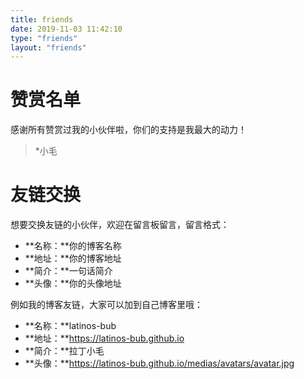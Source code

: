 ```yaml
---
title: friends
date: 2019-11-03 11:42:10
type: "friends"
layout: "friends"
---
```


# 赞赏名单
感谢所有赞赏过我的小伙伴啦，你们的支持是我最大的动力！
> \*小毛

# 友链交换
想要交换友链的小伙伴，欢迎在留言板留言，留言格式：
* **名称：**你的博客名称
* **地址：**你的博客地址
* **简介：**一句话简介
* **头像：**你的头像地址

例如我的博客友链，大家可以加到自己博客里哦：
* **名称：**latinos-bub
* **地址：**https://latinos-bub.github.io
* **简介：**拉丁小毛
* **头像：**https://latinos-bub.github.io/medias/avatars/avatar.jpg